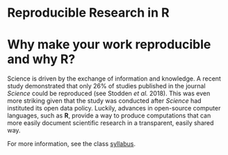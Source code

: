 Reproducible Research in R
===========================

# Why make your work reproducible and why R? 

Science is driven by the exchange of information and knowledge. A
recent study demonstrated that only 26% of studies published in the
journal *Science* could be reproduced (see Stodden *et al.*
2018). This was even more striking given that the study was conducted
after *Science* had instituted its open data policy. Luckily, advances
in open-source computer languages, such as **R**, provide a way to
produce computations that can more easily document scientific research
in a transparent, easily shared way.

For more information, see the class
[syllabus](docs/reprosci_syllabus.pdf). 
